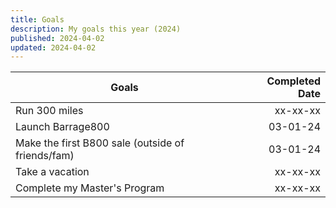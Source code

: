 ```yaml
---
title: Goals
description: My goals this year (2024)
published: 2024-04-02
updated: 2024-04-02
---
```


| Goals                                                | Completed Date |
| -----------------------------------------------------| --------------:|
| Run 300 miles                                        | xx-xx-xx |
| Launch Barrage800                                    | 03-01-24 |
| Make the first B800 sale (outside of friends/fam)    | 03-01-24 |
| Take a vacation                                      | xx-xx-xx |
| Complete my Master's Program                         | xx-xx-xx |